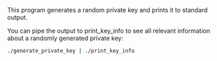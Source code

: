 This program generates a random private key and prints it to standard output.

You can pipe the output to print_key_info to see all relevant
information about a randomly generated private key:
```bash
./generate_private_key | ./print_key_info
```
